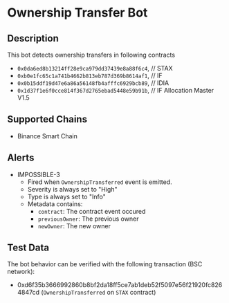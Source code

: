 # Ownership Transfer Bot

## Description

This bot detects ownership transfers in following contracts

- `0x0da6ed8b13214ff28e9ca979dd37439e8a88f6c4`, // STAX
- `0xb0e1fc65c1a741b4662b813eb787d369b8614af1`, // IF
- `0x0b15ddf19d47e6a86a56148fb4afffc6929bcb89`, // IDIA
- `0x1d37f1e6f0cce814f367d2765ebad5448e59b91b`, // IF Allocation Master V1.5

## Supported Chains

- Binance Smart Chain

## Alerts

- IMPOSSIBLE-3
  - Fired when `OwnershipTransferred` event is emitted.
  - Severity is always set to "High"
  - Type is always set to "Info"
  - Metadata contains:
    - `contract`: The contract event occured
    - `previousOwner`: The previous owner
    - `newOwner`: The new owner

## Test Data 

The bot behavior can be verified with the following transaction (BSC network):

- 0xd6f35b3666992860b8bf2da18ff5ce7ab1deb52f5097e56f21920fc8264847cd (`OwnershipTransferred` on `STAX` contract)